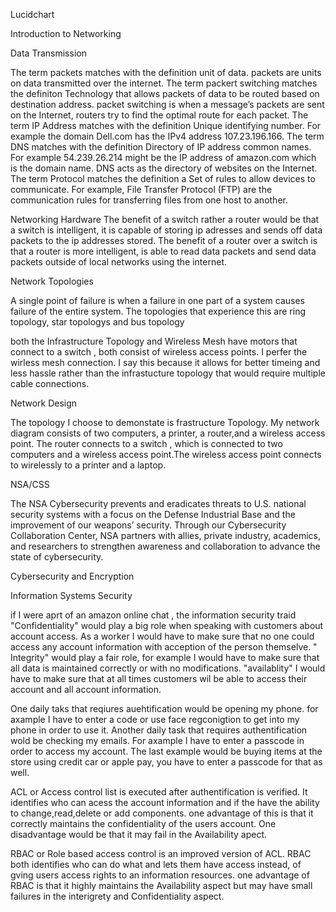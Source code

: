 Lucidchart 

Introduction to Networking 

 Data Transmission 

The term packets matches with the definition unit of data. packets are units on data transmitted over the internet. The term packert switching matches the definiton Technology that allows packets of data to be routed based on destination address. packet switching is when a message’s packets are sent on the Internet, routers try to find the optimal route for each packet. The term IP Address matches with the definition Unique identifying number. For example the domain  Dell.com has the IPv4 address 107.23.196.166. The term DNS matches with the definition Directory of IP address common names.  For example 54.239.26.214 might be the IP address of amazon.com which is the domain name. DNS acts as the directory of websites on the Internet. The term Protocol matches the definition a Set of rules to allow devices to communicate. For example, File Transfer Protocol (FTP) are the communication rules for transferring files from one host to another.


Networking Hardware 
The benefit of a switch rather a router would be that a switch is intelligent, it is capable of storing ip adresses and sends off data packets to the ip addresses stored. The benefit of a router over a switch is that a router is more intelligent, is able to read data packets and send data packets outside of local networks using the internet.

 Network Topologies 
 
 A single point of failure is when a failure in one part of a system causes failure of the entire system. The topologies that experience this are ring topology, star topologys and bus topology
 
 both the Infrastructure Topology and Wireless Mesh have motors that connect to a switch , both consist of wireless access points. I perfer the wirless mesh connection. I say this because it allows for better timeing and less hassle rather than the infrastucture topology that would require multiple cable connections.
 
 
Network Design

The topology I choose to demonstate is frastructure Topology.  My network diagram consists of two computers, a printer, a router,and a wireless access point. The router connects to a switch , which is connected to two computers and a wireless access point.The wireless access point connects to wirelessly to a printer and a laptop.

NSA/CSS 

The NSA Cybersecurity prevents and eradicates threats to U.S. national security systems with a focus on the Defense Industrial Base and the improvement of our weapons’ security. Through our Cybersecurity Collaboration Center, NSA partners with allies, private industry, academics, and researchers to strengthen awareness and collaboration to advance the state of cybersecurity.

Cybersecurity and Encryption 

Information Systems Security 

if I were aprt of an amazon online chat , the information security traid "Confidentiality" would play a big role when speaking with customers about account access. As a worker I would have to make sure that no one could access any account information with acception of the person themselve. " Integrity" would play a fair role, for example I would have to make sure that all data is maintained correctly or with no modifications. "availablity" I would have to make sure that at all times customers wil be able to access their account and all account information.

One daily taks that reqiures auehtification would be opening my phone. for axample I have to enter a code or use face regconigtion to get into my phone in order to use it. Another daily task that requires authentification wold be checking my emails. For axample I have to enter a passcode in order to access my account. The last example would be buying items at the store using credit car or apple pay, you have to enter a passcode for that as well.

ACL or Access control list is executed after authentification is verified. It identifies who can acess the account information and if the have the ability to change,read,delete or add components. one advantage of this is that it correctly maintains the confidentiality of the users account. One disadvantage would be that it may fail in the Availability apect.

RBAC or Role based access control is an improved version of ACL. RBAC both identifies who can do what and lets them have access instead, of gving users access rights to an information resources. one advantage of RBAC is that it highly maintains the Availability aspect but may have small failures in the interigrety and Confidentiality aspect.



